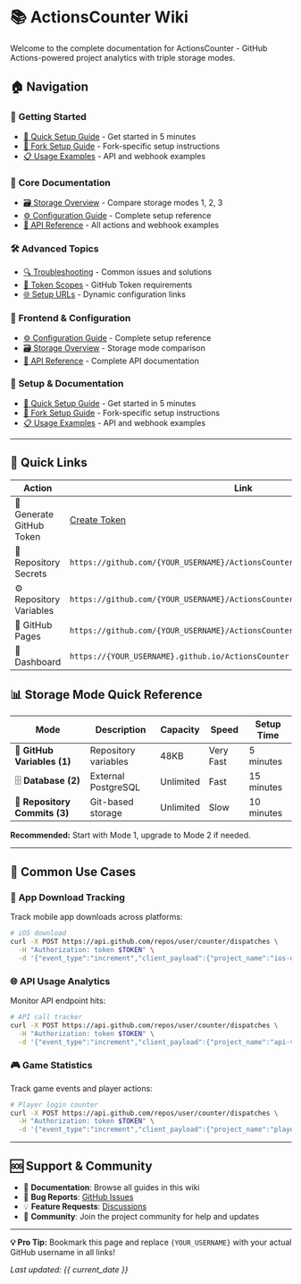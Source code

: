 # 📚 ActionsCounter Wiki

Welcome to the complete documentation for ActionsCounter - GitHub Actions-powered project analytics with triple storage modes.

## 🏠 Navigation

### 📖 **Getting Started**
- [🚀 Quick Setup Guide](./quick-setup.md) - Get started in 5 minutes
- [🔧 Fork Setup Guide](../FORK-SETUP.md) - Fork-specific setup instructions
- [📋 Usage Examples](./usage.md) - API and webhook examples

### 🎯 **Core Documentation**
- [🗃️ Storage Overview](./storage-overview.md) - Compare storage modes 1, 2, 3
- [⚙️ Configuration Guide](./configuration.md) - Complete setup reference
- [🔗 API Reference](./api-reference.md) - All actions and webhook examples

### 🛠️ **Advanced Topics**
- [🔍 Troubleshooting](./troubleshooting.md) - Common issues and solutions
- [🔑 Token Scopes](./token-scopes.md) - GitHub Token requirements
- [🌐 Setup URLs](./setup-urls.md) - Dynamic configuration links

### 🎨 **Frontend & Configuration**
- [⚙️ Configuration Guide](./configuration.md) - Complete setup reference
- [🗃️ Storage Overview](./storage-overview.md) - Storage mode comparison
- [🤖 API Reference](./api-reference.md) - Complete API documentation

### 🔧 **Setup & Documentation**
- [🚀 Quick Setup Guide](./quick-setup.md) - Get started in 5 minutes
- [🔧 Fork Setup Guide](../FORK-SETUP.md) - Fork-specific setup instructions
- [📋 Usage Examples](./usage.md) - API and webhook examples

---

## 🚀 Quick Links

| Action                 | Link                                                                                                           |
| ---------------------- | -------------------------------------------------------------------------------------------------------------- |
| 📝 Generate GitHub Token  | [Create Token](https://github.com/settings/tokens/new?scopes=repo,workflow&description=ActionsCounter%20Token) |
| 🔐 Repository Secrets   | `https://github.com/{YOUR_USERNAME}/ActionsCounter/settings/secrets/actions`                                   |
| ⚙️ Repository Variables | `https://github.com/{YOUR_USERNAME}/ActionsCounter/settings/variables/actions`                                 |
| 📄 GitHub Pages         | `https://github.com/{YOUR_USERNAME}/ActionsCounter/settings/pages`                                             |
| 🎯 Dashboard            | `https://{YOUR_USERNAME}.github.io/ActionsCounter`                                                             |

## 📊 Storage Mode Quick Reference

| Mode                         | Description          | Capacity  | Speed     | Setup Time |
| ---------------------------- | -------------------- | --------- | --------- | ---------- |
| 🔗 **GitHub Variables (1)**   | Repository variables | 48KB      | Very Fast | 5 minutes  |
| 🗄️ **Database (2)**           | External PostgreSQL  | Unlimited | Fast      | 15 minutes |
| 📁 **Repository Commits (3)** | Git-based storage    | Unlimited | Slow      | 10 minutes |

**Recommended:** Start with Mode 1, upgrade to Mode 2 if needed.

---

## 🎯 Common Use Cases

### 📱 **App Download Tracking**
Track mobile app downloads across platforms:
```bash
# iOS download
curl -X POST https://api.github.com/repos/user/counter/dispatches \
  -H "Authorization: token $TOKEN" \
  -d '{"event_type":"increment","client_payload":{"project_name":"ios-downloads"}}'
```

### 🌐 **API Usage Analytics**
Monitor API endpoint hits:
```bash
# API call tracker
curl -X POST https://api.github.com/repos/user/counter/dispatches \
  -H "Authorization: token $TOKEN" \
  -d '{"event_type":"increment","client_payload":{"project_name":"api-v1-users"}}'
```

### 🎮 **Game Statistics**
Track game events and player actions:
```bash
# Player login counter
curl -X POST https://api.github.com/repos/user/counter/dispatches \
  -H "Authorization: token $TOKEN" \
  -d '{"event_type":"increment","client_payload":{"project_name":"player-logins"}}'
```

---

## 🆘 Support & Community

- 📖 **Documentation**: Browse all guides in this wiki
- 🐛 **Bug Reports**: [GitHub Issues](https://github.com/Life-Experimentalist/ActionsCounter/issues)
- 💡 **Feature Requests**: [Discussions](https://github.com/Life-Experimentalist/ActionsCounter/discussions)
- 🤝 **Community**: Join the project community for help and updates

---

**💡 Pro Tip:** Bookmark this page and replace `{YOUR_USERNAME}` with your actual GitHub username in all links!

*Last updated: {{ current_date }}*
